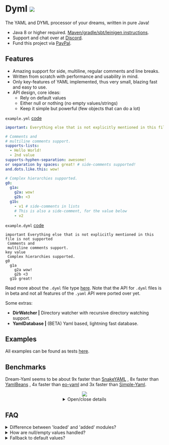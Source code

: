 # Dyml [![](https://jitpack.io/v/Osiris-Team/Dyml.svg)](https://jitpack.io/#Osiris-Team/Dyml)
The YAML and DYML processor of your dreams, written in pure Java! <br>
- Java 8 or higher required.
[Maven/gradle/sbt/leinigen instructions](https://jitpack.io/#Osiris-Team/Dyml/LATEST).
- Support and chat over at [Discord](https://discord.com/invite/GGNmtCC).
- Fund this project via [PayPal](https://www.paypal.com/donate?hosted_button_id=JNXQCWF2TF9W4).

## Features
- Amazing support for side, multiline, regular comments and line breaks.
- Written from scratch with performance and usability in mind.
- Only key-features of YAML implemented, thus very small, blazing fast and easy to use.
- API design, core ideas: 
  - Rely on default values
  - Either null or nothing (no empty values/strings)
  - Keep it simple but powerful (few objects that can do a lot) 

`example.yml` [code](src/test/java/examples/yaml/FeaturesExample.java)
```YAML
important: Everything else that is not explicitly mentioned in this file is not supported

# Comments and
# multiline comments support.
supports-lists: 
  - Hello World!
  - 2nd value
supports-hyphen-separation: awesome! 
or separation by spaces: great! # side-comments supported!
and.dots.like.this: wow!

# Complex hierarchies supported.
g0:
  g1a:
    g2a: wow!
    g2b: <3
  g1b:
    - v1 # side-comments in lists
    # This is also a side-comment, for the value below
    - v2
```

`example.dyml` [code](src/test/java/examples/dyml/FeaturesExample.java)
```DYML
important Everything else that is not explicitly mentioned in this file is not supported
 Comments and
 multiline comments support.
key value
 Complex hierarchies supported.
g0
  g1a
    g2a wow!
    g2b <3
  g1b great!
```
Read more about the `.dyml` file type [here](DYML-SPEC.md). Note
that the API for `.dyml` files is in beta and not all features of the `.yaml` API 
were ported over yet.

Some extras:
 - **DirWatcher |** Directory watcher with recursive directory watching support.
 - **YamlDatabase |** (BETA) Yaml based, lightning fast database.

## Examples
All examples can be found as tests [here](src/test/java/examples).

## Benchmarks
Dream-Yaml seems to be about 9x faster than [SnakeYAML](https://bitbucket.org/asomov/snakeyaml/src/master/)
, 8x faster than [YamlBeans](https://github.com/EsotericSoftware/yamlbeans)
, 4x faster than [eo-yaml](https://github.com/decorators-squad/eo-yaml)
 and 3x faster than [Simple-Yaml](https://github.com/Carleslc/Simple-YAML).
<div align="center">
  <img src="https://i.imgur.com/rupU0Ea.png">
<details>
  <summary>Open/close details</summary>
<img src="https://i.imgur.com/Dvob5Ly.png">
</details>
</div>

## FAQ
<div>
<details>
  <summary>Difference between 'loaded' and 'added' modules?</summary>
The only difference, is that loaded modules cannot have default values set.
They are basically the raw output from your yaml file. In-Edit modules get created when you call the add() method. Their initial value is taken from the  
loaded module with the same keys.
</details>
<details>
  <summary>How are null/empty values handled?</summary>
<pre>
parent:
  key1:               # this value is null
  key2: ~             # not null, but a string
  key3: null          # not null, but a string
  key5: "null"        # not null, but a string
  key5: ""            # this value is null (note that if you disable the remove quotes post-processing option, this is a string("") and not empty, otherwise this gets turned into a null value)
</pre>
To sum it up: <b>Empty values do NOT exist. Null values exist. </b>
Note that null values are removed from the modules values list, in the post-processing part while parsing the yaml file.
You can disable it though, if you want.
</details>
<details>
  <summary>Fallback to default values?</summary>
When the 'real value' is null, return the default value.
This feature is enabled by default. You can change it for each individual module.
</details>
</div>
